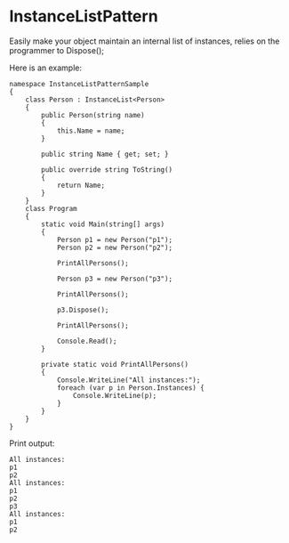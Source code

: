 InstanceListPattern
===================

Easily make your object maintain an internal list of instances, relies on the programmer to Dispose();

Here is an example:

    namespace InstanceListPatternSample
    {
        class Person : InstanceList<Person>
        {
            public Person(string name)
            {
                this.Name = name;
            }

            public string Name { get; set; }

            public override string ToString()
            {
                return Name;
            } 
        }
        class Program
        {
            static void Main(string[] args)
            {
                Person p1 = new Person("p1");
                Person p2 = new Person("p2");

                PrintAllPersons(); 
                
                Person p3 = new Person("p3");

                PrintAllPersons();

                p3.Dispose();

                PrintAllPersons();

                Console.Read();
            }

            private static void PrintAllPersons()
            {
                Console.WriteLine("All instances:");
                foreach (var p in Person.Instances) {
                    Console.WriteLine(p);
                }
            }
        }
    }

Print output:

    All instances:
    p1
    p2
    All instances:
    p1
    p2
    p3
    All instances:
    p1
    p2
